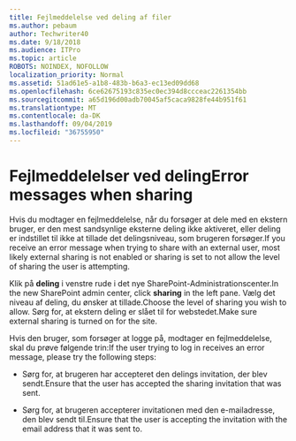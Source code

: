 ```yaml
---
title: Fejlmeddelelse ved deling af filer
ms.author: pebaum
author: Techwriter40
ms.date: 9/18/2018
ms.audience: ITPro
ms.topic: article
ROBOTS: NOINDEX, NOFOLLOW
localization_priority: Normal
ms.assetid: 51ad61e5-a1b8-483b-b6a3-ec13ed09dd68
ms.openlocfilehash: 6ce62675193c835ec0ec394d8ccceac2261354bb
ms.sourcegitcommit: a65d196d00adb70045af5caca9828fe44b951f61
ms.translationtype: MT
ms.contentlocale: da-DK
ms.lasthandoff: 09/04/2019
ms.locfileid: "36755950"
---
```

# <a name="error-messages-when-sharing"></a><span data-ttu-id="e5148-102">Fejlmeddelelser ved deling</span><span class="sxs-lookup"><span data-stu-id="e5148-102">Error messages when sharing</span></span>

<span data-ttu-id="e5148-103">Hvis du modtager en fejlmeddelelse, når du forsøger at dele med en ekstern bruger, er den mest sandsynlige eksterne deling ikke aktiveret, eller deling er indstillet til ikke at tillade det delingsniveau, som brugeren forsøger.</span><span class="sxs-lookup"><span data-stu-id="e5148-103">If you receive an error message when trying to share with an external user, most likely external sharing is not enabled or sharing is set to not allow the level of sharing the user is attempting.</span></span>
  
<span data-ttu-id="e5148-104">Klik på **deling** i venstre rude i det nye SharePoint-Administrationscenter.</span><span class="sxs-lookup"><span data-stu-id="e5148-104">In the  new SharePoint admin center, click **sharing** in the left pane.</span></span> <span data-ttu-id="e5148-105">Vælg det niveau af deling, du ønsker at tillade.</span><span class="sxs-lookup"><span data-stu-id="e5148-105">Choose the level of sharing you wish to allow.</span></span> <span data-ttu-id="e5148-106">Sørg for, at ekstern deling er slået til for webstedet.</span><span class="sxs-lookup"><span data-stu-id="e5148-106">Make sure external sharing is turned on for the site.</span></span> 
  
<span data-ttu-id="e5148-107">Hvis den bruger, som forsøger at logge på, modtager en fejlmeddelelse, skal du prøve følgende trin:</span><span class="sxs-lookup"><span data-stu-id="e5148-107">If the user trying to log in receives an error message, please try the following steps:</span></span>
  
- <span data-ttu-id="e5148-108">Sørg for, at brugeren har accepteret den delings invitation, der blev sendt.</span><span class="sxs-lookup"><span data-stu-id="e5148-108">Ensure that the user has accepted the sharing invitation that was sent.</span></span>
    
- <span data-ttu-id="e5148-109">Sørg for, at brugeren accepterer invitationen med den e-mailadresse, den blev sendt til.</span><span class="sxs-lookup"><span data-stu-id="e5148-109">Ensure that the user is accepting the invitation with the email address that it was sent to.</span></span>
    

